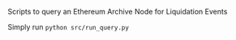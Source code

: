 Scripts to query an Ethereum Archive Node for Liquidation Events

Simply run `python src/run_query.py`